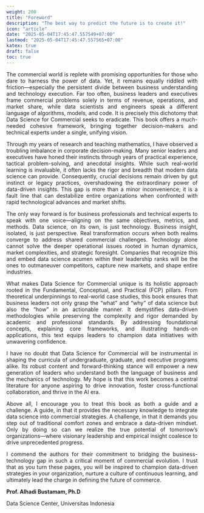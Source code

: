 ```yaml
---
weight: 200
title: "Foreword"
description: "The best way to predict the future is to create it!"
icon: "article"
date: "2025-05-04T17:45:47.557549+07:00"
lastmod: "2025-05-04T17:45:47.557565+07:00"
katex: true
draft: false
toc: true
---
```

<p style="text-align: justify;">
The commercial world is replete with promising opportunities for those who dare to harness the power of data. Yet, it remains equally riddled with friction—especially the persistent divide between business understanding and technology execution. Far too often, business leaders and executives frame commercial problems solely in terms of revenue, operations, and market share, while data scientists and engineers speak a different language of algorithms, models, and code. It is precisely this dichotomy that Data Science for Commercial seeks to eradicate. This book offers a much-needed cohesive framework, bringing together decision-makers and technical experts under a single, unifying vision.
</p>

<p style="text-align: justify;">
Through my years of research and teaching mathematics, I have observed a troubling imbalance in corporate decision-making. Many senior leaders and executives have honed their instincts through years of practical experience, tactical problem-solving, and anecdotal insights. While such real-world learning is invaluable, it often lacks the rigor and breadth that modern data science can provide. Consequently, crucial decisions remain driven by gut instinct or legacy practices, overshadowing the extraordinary power of data-driven insights. This gap is more than a minor inconvenience; it is a fault line that can destabilize entire organizations when confronted with rapid technological advances and market shifts.
</p>

<p style="text-align: justify;">
The only way forward is for business professionals and technical experts to speak with one voice—aligning on the same objectives, metrics, and methods. Data science, on its own, is just technology. Business insight, isolated, is just perspective. Real transformation occurs when both realms converge to address shared commercial challenges. Technology alone cannot solve the deeper operational issues rooted in human dynamics, market complexities, and strategic foresight. Companies that recognize this and embed data science acumen within their leadership ranks will be the ones to outmaneuver competitors, capture new markets, and shape entire industries.
</p>

<p style="text-align: justify;">
What makes Data Science for Commercial unique is its holistic approach rooted in the Fundamental, Conceptual, and Practical (FCP) pillars. From theoretical underpinnings to real-world case studies, this book ensures that business leaders not only grasp the “what” and “why” of data science but also the “how” in an actionable manner. It demystifies data-driven methodologies while preserving the complexity and rigor demanded by academic and professional standards. By addressing foundational concepts, explaining core frameworks, and illustrating hands-on applications, this text equips leaders to champion data initiatives with unwavering confidence.
</p>

<p style="text-align: justify;">
I have no doubt that Data Science for Commercial will be instrumental in shaping the curricula of undergraduate, graduate, and executive programs alike. Its robust content and forward-thinking stance will empower a new generation of leaders who understand both the language of business and the mechanics of technology. My hope is that this work becomes a central literature for anyone aspiring to drive innovation, foster cross-functional collaboration, and thrive in the AI era.
</p>

<p style="text-align: justify;">
Above all, I encourage you to treat this book as both a guide and a challenge. A guide, in that it provides the necessary knowledge to integrate data science into commercial strategies. A challenge, in that it demands you step out of traditional comfort zones and embrace a data-driven mindset. Only by doing so can we realize the true potential of tomorrow’s organizations—where visionary leadership and empirical insight coalesce to drive unprecedented progress.
</p>

<p style="text-align: justify;">
I commend the authors for their commitment to bridging the business-technology gap in such a critical moment of commercial evolution. I trust that as you turn these pages, you will be inspired to champion data-driven strategies in your organization, nurture a culture of continuous learning, and ultimately lead the charge in defining the future of commerce.
</p>

<p style="text-align: justify;">
<strong>Prof. Alhadi Bustamam, Ph.D</strong>
</p>

<p style="text-align: justify;">
Data Science Center, Universitas Indonesia
</p>
